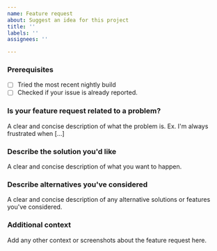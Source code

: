 ```yaml
---
name: Feature request
about: Suggest an idea for this project
title: ''
labels: ''
assignees: ''

---
```


### Prerequisites
 * [ ] Tried the most recent nightly build
 * [ ] Checked if your issue is already reported.

### Is your feature request related to a problem? 
A clear and concise description of what the problem is. Ex. I'm always frustrated when [...]

### Describe the solution you'd like
A clear and concise description of what you want to happen.

### Describe alternatives you've considered
A clear and concise description of any alternative solutions or features you've considered.

### Additional context
Add any other context or screenshots about the feature request here.
